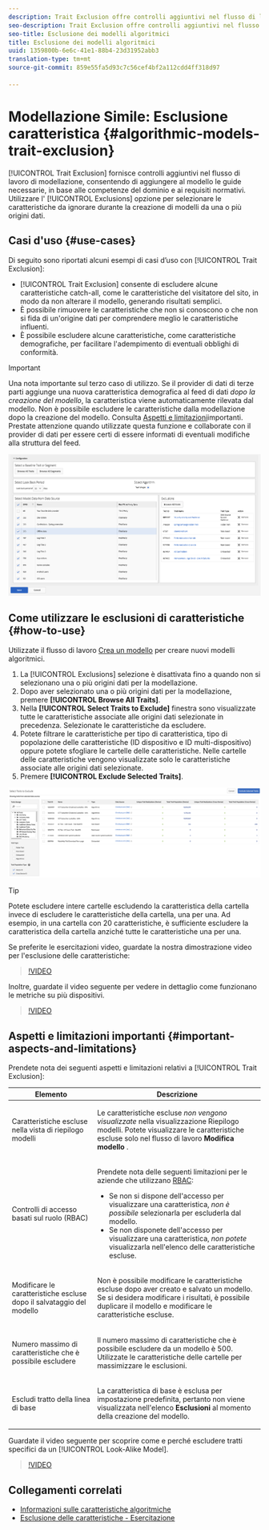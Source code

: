 ```yaml
---
description: Trait Exclusion offre controlli aggiuntivi nel flusso di lavoro di modellazione, consentendo di aggiungere al modello le guide di protezione necessarie, in base alle competenze di dominio e ai requisiti normativi. Utilizzate l'opzione Esclusioni per selezionare le caratteristiche da ignorare durante la creazione di modelli da una o più origini dati.
seo-description: Trait Exclusion offre controlli aggiuntivi nel flusso di lavoro di modellazione, consentendo di aggiungere al modello le guide di protezione necessarie, in base alle competenze di dominio e ai requisiti normativi. Utilizzate l'opzione Esclusioni per selezionare le caratteristiche da ignorare durante la creazione di modelli da una o più origini dati.
seo-title: Esclusione dei modelli algoritmici
title: Esclusione dei modelli algoritmici
uuid: 1359800b-6e6c-41e1-88b4-23d31952abb3
translation-type: tm+mt
source-git-commit: 859e55fa5d93c7c56cef4bf2a112cdd4ff318d97

---
```



# Modellazione Simile: Esclusione caratteristica {#algorithmic-models-trait-exclusion}

[!UICONTROL Trait Exclusion] fornisce controlli aggiuntivi nel flusso di lavoro di modellazione, consentendo di aggiungere al modello le guide necessarie, in base alle competenze del dominio e ai requisiti normativi. Utilizzare l&#39; [!UICONTROL Exclusions] opzione per selezionare le caratteristiche da ignorare durante la creazione di modelli da una o più origini dati.

## Casi d&#39;uso {#use-cases}

Di seguito sono riportati alcuni esempi di casi d’uso con [!UICONTROL Trait Exclusion]:

* [!UICONTROL Trait Exclusion] consente di escludere alcune caratteristiche catch-all, come le caratteristiche del visitatore del sito, in modo da non alterare il modello, generando risultati semplici.
* È possibile rimuovere le caratteristiche che non si conoscono o che non si fida di un&#39;origine dati per comprendere meglio le caratteristiche influenti.
* È possibile escludere alcune caratteristiche, come caratteristiche demografiche, per facilitare l&#39;adempimento di eventuali obblighi di conformità.

>[!IMPORTANT]
>
>Una nota importante sul terzo caso di utilizzo. Se il provider di dati di terze parti aggiunge una nuova caratteristica demografica al feed di dati *dopo la creazione del modello*, la caratteristica viene automaticamente rilevata dal modello. Non è possibile escludere le caratteristiche dalla modellazione dopo la creazione del modello. Consulta [Aspetti e limitazioni](../../features/algorithmic-models/trait-exclusion-algo-models.md#important-aspects-and-limitations)importanti. Prestate attenzione quando utilizzate questa funzione e collaborate con il provider di dati per essere certi di essere informati di eventuali modifiche alla struttura del feed.

![](assets/lam_exclude_traits.png)

## Come utilizzare le esclusioni di caratteristiche {#how-to-use}

Utilizzate il flusso di lavoro [Crea un modello](../../features/algorithmic-models/create-model.md#build-model) per creare nuovi modelli algoritmici.

1. La [!UICONTROL Exclusions] selezione è disattivata fino a quando non si selezionano una o più origini dati per la modellazione.
2. Dopo aver selezionato una o più origini dati per la modellazione, premere **[!UICONTROL Browse All Traits]**.
3. Nella **[!UICONTROL Select Traits to Exclude]** finestra sono visualizzate tutte le caratteristiche associate alle origini dati selezionate in precedenza. Selezionate le caratteristiche da escludere.
4. Potete filtrare le caratteristiche per tipo di caratteristica, tipo di popolazione delle caratteristiche (ID[](../../reference/ids-in-aam.md) dispositivo e ID [](../../reference/ids-in-aam.md)multi-dispositivo) oppure potete sfogliare le cartelle delle caratteristiche. Nelle cartelle delle caratteristiche vengono visualizzate solo le caratteristiche associate alle origini dati selezionate.
5. Premere **[!UICONTROL Exclude Selected Traits]**.

![esclusioni di caratteristiche](assets/trait-exclusions-browse-traits.png)

>[!TIP]
>
>Potete escludere intere cartelle escludendo la caratteristica della cartella invece di escludere le caratteristiche della cartella, una per una. Ad esempio, in una cartella con 20 caratteristiche, è sufficiente escludere la caratteristica della cartella anziché tutte le caratteristiche una per una.

Se preferite le esercitazioni video, guardate la nostra dimostrazione video per l&#39;esclusione delle caratteristiche:

>[!VIDEO](https://video.tv.adobe.com/v/25569/?quality=12)

Inoltre, guardate il video seguente per vedere in dettaglio come funzionano le metriche su più dispositivi.

>[!VIDEO](https://docs.adobe.com/content/help/en/audience-manager-learn/tutorials/build-and-manage-audiences/profile-merge/understanding-cross-device-metrics-in-audience-manager.html)

## Aspetti e limitazioni importanti {#important-aspects-and-limitations}

Prendete nota dei seguenti aspetti e limitazioni relativi a [!UICONTROL Trait Exclusion]:

<table id="table_BA5C3545BC9E4717BD567B00C803AA53"> 
 <thead> 
  <tr> 
   <th colname="col1" class="entry"> Elemento </th> 
   <th colname="col2" class="entry"> Descrizione </th>
  </tr> 
 </thead>
 <tbody> 
  <tr> 
   <td colname="col1"> <p>Caratteristiche escluse nella vista di riepilogo modelli </p> </td>
   <td colname="col2"> <p>Le caratteristiche escluse <i>non vengono visualizzate</i> nella visualizzazione Riepilogo modelli. Potete visualizzare le caratteristiche escluse solo nel flusso di lavoro <b><span class="uicontrol"> Modifica modello</span></b> . </p> </td>
  </tr> 
  <tr> 
   <td colname="col1"> <p>Controlli di accesso basati sul ruolo (RBAC) </p> </td>
   <td colname="col2"> <p>Prendete nota delle seguenti limitazioni per le aziende che utilizzano <a href="../../features/administration/administration-overview.md#administration"> RBAC</a>: </p> <p>
     <ul id="ul_38A4056C235B428C822EA4A353893786"> 
      <li id="li_2624FB35581F4807B8530910D63FFDBF">Se non si dispone dell'accesso per visualizzare una caratteristica, <i>non è possibile</i> selezionarla per escluderla dal modello. </li>
      <li id="li_3FD7A12AAAA8462EA84A760C05F20379">Se non disponete dell'accesso per visualizzare una caratteristica, <i>non potete</i> visualizzarla nell'elenco delle caratteristiche escluse. </li>
     </ul> </p> </td>
  </tr> 
  <tr> 
   <td colname="col1"> <p>Modificare le caratteristiche escluse dopo il salvataggio del modello </p> </td>
   <td colname="col2"> <p>Non è possibile modificare le caratteristiche escluse dopo aver creato e salvato un modello. Se si desidera modificare i risultati, è possibile duplicare il modello e modificare le caratteristiche escluse. </p> </td>
  </tr> 
  <tr> 
   <td colname="col1"> <p>Numero massimo di caratteristiche che è possibile escludere </p> </td>
   <td colname="col2"> <p>Il numero massimo di caratteristiche che è possibile escludere da un modello è 500. Utilizzate le caratteristiche delle cartelle per massimizzare le esclusioni. </p> </td>
  </tr> 
  <tr> 
   <td colname="col1"> <p>Escludi tratto della linea di base </p> </td>
   <td colname="col2"> <p>La caratteristica di base è esclusa per impostazione predefinita, pertanto non viene visualizzata nell'elenco <b><span class="uicontrol"> Esclusioni</span></b> al momento della creazione del modello. </p> </td>
  </tr>
 </tbody>
</table>

Guardate il video seguente per scoprire come e perché escludere tratti specifici da un [!UICONTROL Look-Alike Model].

>[!VIDEO](https://video.tv.adobe.com/v/25569/)

## Collegamenti correlati

* [Informazioni sulle caratteristiche algoritmiche](/help/using/features/algorithmic-models/understanding-models.md)
* [Esclusione delle caratteristiche - Esercitazione](https://helpx.adobe.com/audience-manager/kt/using/excluding-traits-look-alike-model-feature-video-use.html)